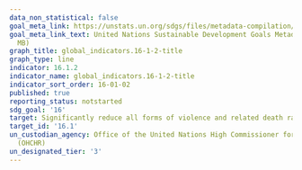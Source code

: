```yaml
---
data_non_statistical: false
goal_meta_link: https://unstats.un.org/sdgs/files/metadata-compilation/Metadata-Goal-16.pdf
goal_meta_link_text: United Nations Sustainable Development Goals Metadata (PDF 1.3
  MB)
graph_title: global_indicators.16-1-2-title
graph_type: line
indicator: 16.1.2
indicator_name: global_indicators.16-1-2-title
indicator_sort_order: 16-01-02
published: true
reporting_status: notstarted
sdg_goal: '16'
target: Significantly reduce all forms of violence and related death rates everywhere
target_id: '16.1'
un_custodian_agency: Office of the United Nations High Commissioner for Human Rights
  (OHCHR)
un_designated_tier: '3'
---
```

